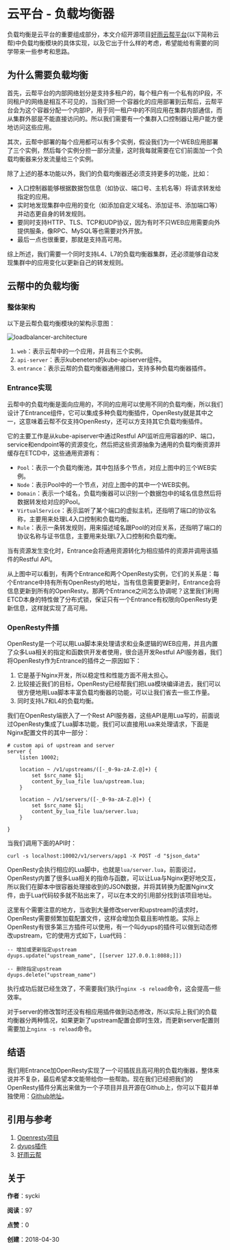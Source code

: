 # 云平台 - 负载均衡器
负载均衡是云平台的重要组成部分，本文介绍开源项目[好雨云帮平台](https://github.com/goodrain/rainbond)(以下简称云帮)中负载均衡模块的具体实现，以及它出于什么样的考虑，希望能给有需要的同学带来一些参考和思路。

## 为什么需要负载均衡
首先，云帮平台的内部网络划分是支持多租户的，每个租户有一个私有的IP段，不同租户的网络是相互不可见的，当我们把一个容器化的应用部署到云帮后，云帮平台会为这个容器分配一个内部IP，用于同一租户中的不同应用在集群内部通信，而从集群外部是不能直接访问的。所以我们需要有一个集群入口控制器让用户能方便地访问这些应用。

其次，云帮中部署的每个应用都可以有多个实例，假设我们为一个WEB应用部署了三个实例，然后每个实例分担一部分流量，这时我每就需要在它们前面加一个负载均衡器来分发流量给三个实例。

除了上述的基本功能以外，我们的负载均衡器还必须支持更多的功能，比如：

* 入口控制器能够根据数据包信息（如协议、端口号、主机名等）将请求转发给指定的应用。
* 实时地发现集群中应用的变化（如添加自定义域名、添加证书、添加端口等）并动态更自身的转发规则。
* 要同时支持HTTP、TLS、TCP和UDP协议，因为有时不只WEB应用需要向外提供服条，像RPC、MySQL等也需要对外开放。
* 最后一点也很重要，那就是支持高可用。

综上所述，我们需要一个同时支持L4、L7的负载均衡器集群，还必须能够自动发现集群中的应用变化以更新自己的转发规则。

## 云帮中的负载均衡

### 整体架构
以下是云帮负载均衡模块的架构示意图：

![loadbalancer-architecture](cloud-plateform-loadbalancer/loadbalancer-architecture.png)

1. `web`：表示云帮中的一个应用，并且有三个实例。
2. `api-server`：表示kubeneters的kube-apiserver组件。
3. `entrance`：表示云帮的负载均衡器通用接口，支持多种负载均衡器插件。

### Entrance实现
云帮中的负载均衡是面向应用的，不同的应用可以使用不同的负载均衡，所以我们设计了Entrance组件，它可以集成多种负载均衡插件，OpenResty就是其中之一，这意味着云帮不仅支持OpenResty，还可以方支持其它负载均衡插件。

它的主要工作是从kube-apiserver中通过Restful API监听应用容器的IP、端口，service和endpoint等的资源变化，然后把这些资源抽象为通用的负载均衡资源并缓存在ETCD中，这些通用资源有：

* `Pool`：表示一个负载均衡池，其中包括多个节点，对应上图中的三个WEB实例。
* `Node`：表示Pool中的一个节点，对应上图中的其中一个WEB实例。
* `Domain`：表示一个域名，负载均衡器可以识别一个数据包中的域名信息然后将数据转发给对应的Pool。
* `VirtualService`：表示监听了某个端口的虚拟主机，还指明了端口的协议名称，主要用来处理L4入口控制和负载均衡。
* `Rule`：表示一条转发规则，用来描述域名跟Pool的对应关系，还指明了端口的协议名称与证书信息，主要用来处理L7入口控制和负载均衡。

当有资源发生变化时，Entrance会将通用资源转化为相应插件的资源并调用该插件的Restful API。

从上图中可以看到，有两个Entrance和两个OpenResty实例，它们的关系是：每个Entrance中持有所有OpenResty的地址，当有信息需要更新时，Entrance会将信息更新到所有的OpenResty。那两个Entrance之间怎么协调呢？这里我们利用ETCD本身的特性做了分布式锁，保证只有一个Entrance有权限向OpenResty更新信息，这样就实现了高可用。

### OpenResty件插
OpenResty是一个可以用Lua脚本来处理请求和业条逻辑的WEB应用，并且内置了众多Lua相关的指定和函数供开发者使用，很合适开发Restful API服务器，我们将OpenResty作为Entrance的插件之一原因如下：

1. 它是基于Nginx开发，所以稳定性和性能方面不用太担心。
2. 比较接近我们的目标，OpenResty已经帮我们把Lua模块编译进去，我们可以很方便地用Lua脚本丰富负载均衡器的功能，可以让我们省去一些工作量。
3. 同时支持L7和L4的负载均衡。

我们在OpenResty端嵌入了一个Rest API服务器，这些API是用Lua写的，前面说过OpenResty集成了Lua脚本功能，我们可以直接用Lua来处理请求，下面是Nginx配置文件的其中一部分：
```
# custom api of upstream and server
server {
    listen 10002;

    location ~ /v1/upstreams/([-_0-9a-zA-Z.@]+) {
        set $src_name $1;
        content_by_lua_file lua/upstream.lua;
    }

    location ~ /v1/servers/([-_0-9a-zA-Z.@]+) {
        set $src_name $1;
        content_by_lua_file lua/server.lua;
    }

}
```
当我们调用下面的API时：
```
curl -s localhost:10002/v1/servers/app1 -X POST -d "$json_data"
```
OpenResty会执行相应的Lua脚中，也就是`lua/server.lua`，前面说过，OpenResty内置了很多Lua相关的指命与函数，可以让Lua与Nginx更好地交互，所以我们在脚本中很容器处理接收到的JSON数据，并将其转换为配置Nginx文件，由于Lua代码较多就不贴出来了，可以在本文的引用部分找到该项目地址。

这里有个需要注意的地方，当收到大量修改server和upstream的请求时，OpenResty需要频繁加载配置文件，这样会增加负载且影响性能。实际上OpenResty有很多第三方插件可以使用，有一个叫dyups的插件可以做到动态修改upstream，它的使用方式如下，Lua代码：
```
-- 增加或更新指定upstream
dyups.update("upstream_name", [[server 127.0.0.1:8088;]])

-- 删除指定upstream
dyups.delete("upstream_name")
```
执行成功后就已经生效了，不需要我们执行`nginx -s reload`命令，这会提高一些效率。

对于server的修改暂时还没有相应用插件做到动态修改，所以实际上我们的负载均衡器分两种情况，如果更新了upstream配置会即时生效，而更新server配置则需要加上`nginx -s reload`命令。

## 结语
我们用Entrance加OpenResty实现了一个可插拔且高可用的负载均衡器，整体来说并不复杂，最后希望本文能带给你一些帮助。现在我们已经把我们的OpenResty插件分离出来做为一个子项目并且开源在Github上，你可以下载并单独使用：[Github地址](https://github.com/goodrain/lb-openresty)。

## 引用与参考
1. [Openresty项目](https://github.com/openresty/openresty)
1. [dyups插件](https://github.com/yzprofile/ngx_http_dyups_module)
1. [好雨云帮](https://github.com/goodrain/rainbond)

关于
---

__作者__：sycki

__阅读__：97

__点赞__：0

__创建__：2018-04-30
